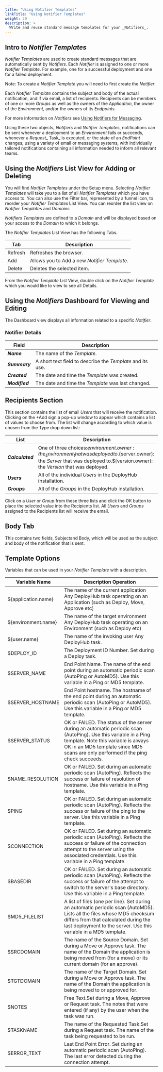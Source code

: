 ```yaml
---
title: "Using Notifier Templates"
linkTitle: "Using Notifier Templates"
weight: 29
description: >
  Write and reuse standard message templates for your _Notifiers_.
---
```



## Intro to _Notifier Templates_

_Notifier Templates_ are used to create standard messages that are automatically sent by _Notifiers_.  Each _Notifier_ is assigned to one or more _Notifier Template_. For example, one for a successful deployment and one for a failed deployment.

Note: To create a _Notifier Template_ you will need to first create the _Notifier_.

Each _Notifier Template_ contains the subject and body of the actual notification, and if via email, a list of recipients. Recipients can be members of one or more _Groups_ as well as the owners of the _Application_, the owner of the _Environment_, and/or the owners of its _Endpoints_.

For more information on _Notifiers_ see [Using Notifiers for Messaging](/userguide/customizations/2-define-notifiers/).

Using these two objects, _Notifiers_ and _Notifier Templates_, notifications can be sent whenever a deployment to an _Environment_ fails or succeeds, whenever a _Request__ Task_ is executed, or the state of an _EndPoint_ changes, using a variety of email or messaging systems, with individually tailored notifications containing all information needed to inform all relevant teams.

## Using the _Notifiers_ List View for Adding or Deleting

You will find _Notifier Templates_ under the Setup menu.  Selecting _Notifier Templates_ will take you to a list of all _Notifier Templates_ which you have access to. You can also use the Filter bar, represented by a funnel icon, to reorder your _Notifier Templates_ List View.  You can reorder the list view on _Notifier Templates_ and _Domains_

_Notifiers Templates_ are defined to a _Domain_ and will be displayed based on your access to the _Domain_ to which it belongs.

The _Notifier Templates_ List View has the following Tabs.

| Tab | Description |
| --- | --- |
|Refresh | Refreshes the browser. |
| Add | Allows you to Add a new _Notifier Template_. |
| Delete | Deletes the selected item. |

From the _Notifier Template_ List View, double click on the _Notifier Template_ which you would like to view to see all Details.  

## Using the _Notifiers_ Dashboard for Viewing and Editing

The Dashboard view displays all information related to a specific _Notifier_.

### Notifier Details

| Field | Description |
| --- | --- |
| _**Name**_ | The name of the _Template._ |
| _**Summary**_ | A short text field to describe the _Template_ and its use. |
| _**Created**_ | The date and time the _Template_ was created. |
| _**Modified**_ | The date and time the _Template_ was last changed. |

## Recipients Section

This section contains the list of email _Users_ that will receive the notification. Clicking on the +Add sign a pop-up window to appear which contains a list of values to choose from. The list will change according to which value is chosen from the Type drop down list:

| List | Description |
| --- | --- |
| _**Calculated**_ | One of three choices:${environment.owner}: the _Environment_ that was deployed to.${server.owner}: the _Server_ that was deployed to.${version.owner}: the _Version_ that was deployed. |
| _**Users**_ | All of the individual _Users_ in the DeployHub installation. |
| _**Groups**_ | All of the _Groups_ in the DeployHub installation. |

Click on a _User_ or _Group_ from these three lists and click the OK button to place the selected value into the Recipients list. All _Users_ and _Groups_ assigned to the Recipients list will receive the email.

## Body Tab

This contains two fields, Subjectand Body, which will be used as the subject and body of the notification that is sent.

## Template Options

Variables that can be used in your _Notifier Template_ with a description.

|Variable Name|  Description Operation |
|---|---|
|${application.name}|The name of the current application Any DeployHub task operating on an Application (such as Deploy, Move, Approve etc)|
|${environment.name}|The name of the target environment Any DeployHub task operating on an Environment (such as Deploy etc)|
|${user.name}|The name of the invoking user Any DeployHub task.|
|$DEPLOY_ID|The Deployment ID Number. Set during a Deploy task.|
|$SERVER_NAME|End Point Name. The name of the end point during an automatic periodic scan (AutoPing or AutoMD5). Use this variable in a Ping or MD5 template.|
|$SERVER_HOSTNAME| End Point hostname. The hostname of the end point during an automatic periodic scan (AutoPing or AutoMD5). Use this variable in a Ping or MD5 template.|
|$SERVER_STATUS| OK or FAILED. The status of the server during an automatic periodic scan (AutoPing). Use this variable in a Ping template. Note this variable is always OK in an MD5 template since MD5 scans are only performed if the ping check succeeds.|
|$NAME_RESOLUTION | OK or FAILED. Set during an automatic periodic scan (AutoPing). Reflects the success or failure of resolution of hostname. Use this variable in a Ping template.|
|$PING|OK or FAILED. Set during an automatic periodic scan (AutoPing). Reflects the success or failure of the ping to the server. Use this variable in a Ping template.|
|$CONNECTION| OK or FAILED. Set during an automatic periodic scan (AutoPing). Reflects the success or failure of the connection attempt to the server using the associated credentials. Use this variable in a Ping template.|
|$BASEDIR|OK or FAILED. Set during an automatic periodic scan (AutoPing). Reflects the success or failure of the attempt to switch to the server's base directory. Use this variable in a Ping template.
|$MD5_FILELIST|A list of files (one per line). Set during an automatic periodic scan (AutoMD5). Lists all the files whose MD5 checksum differs from that calculated during the last deployment to the server. Use this variable in a MD5 template.|
|$SRCDOMAIN|The name of the Source Domain. Set during a Move or Approve task. The name of the Domain the application is being moved from (for a move) or its current domain (for an approve).|
|$TGTDOMAIN|The name of the Target Domain. Set during a Move or Approve task. The name of the Domain the application is being moved to or approved for.|
|$NOTES|Free Text.Set during a Move, Approve or Request task. The notes that were entered (if any) by the user when the task was run.|
|$TASKNAME|The name of the Requested Task.Set during a Request task. The name of the task being requested to be run.|
|$ERROR_TEXT| Last End Point Error. Set during an automatic periodic scan (AutoPing). The last error detected during the connection attempt.|
